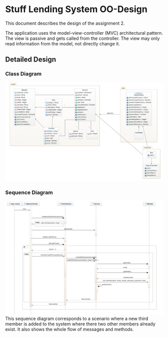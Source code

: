 # Stuff Lending System OO-Design
This document describes the design of the assignment 2.

The application uses the model-view-controller (MVC) architectural pattern. The view is passive and gets called from the controller. The view may only read information from the model, not directly change it.

## Detailed Design
### Class Diagram
![Class diagram](/img/class_diagram.png)

### Sequence Diagram
![Sequence diagram](/img/sequence_diagram.png) 
This sequence diagram corresponds to a scenario where a new third member is added to the system where there two other members already exist. It also shows the whole flow of messages and methods. 